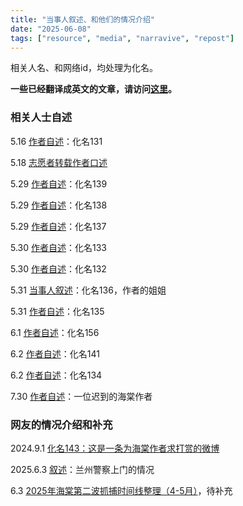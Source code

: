 ```yaml
---
title: "当事人叙述、和他们的情况介绍" 
date: "2025-06-08"
tags: ["resource", "media", "narravive", "repost"] 
---
```


相关人名、和网络id，均处理为化名。

**一些已经翻译成英文的文章，请访问[这里](https://freewriters-haitang.github.io/english/posts/000018-narratives/)。**

### 相关人士自述

5.16 [作者自述](https://freewriters-haitang.github.io/posts/000200-p131/)：化名131

5.18 [志愿者转载作者口述](https://freewriters-haitang.github.io/posts/000060-518-author/)

5.29 [作者自述](https://freewriters-haitang.github.io/posts/000250-p139/)：化名139

5.29 [作者自述](https://freewriters-haitang.github.io/posts/000220-p138/)：化名138

5.29 [作者自述](https://freewriters-haitang.github.io/posts/000230-p137/)：化名137

5.30 [作者自述](https://freewriters-haitang.github.io/posts/000190-p133/)：化名133

5.30 [作者自述](https://freewriters-haitang.github.io/posts/000210-p132/)：化名132

5.31 [当事人叙述](https://freewriters-haitang.github.io/posts/000240-p136/)：化名136，作者的姐姐

5.31 [作者自述](https://freewriters-haitang.github.io/posts/000180-p135/)：化名135

6.1 [作者自述](https://freewriters-haitang.github.io/posts/000280-p156/)：化名156

6.2 [作者自述](https://freewriters-haitang.github.io/posts/000140-p141/)：化名141

6.2 [作者自述](https://freewriters-haitang.github.io/posts/000150-author-134)：化名134

7.30 [作者自述](https://freewriters-haitang.github.io/posts/000520-p0730)：一位迟到的海棠作者

### 网友的情况介绍和补充

2024.9.1 [化名143：这是一条为海棠作者求打赏的微博](https://freewriters-haitang.github.io/posts/000160-p143/)

2025.6.3 [叙述](https://freewriters-haitang.github.io/posts/000170-p143155/)：兰州警察上门的情况

6.3 [2025年海棠第二波抓捕时间线整理（4-5月）](https://freewriters-haitang.github.io/posts/000170-p143155/)，待补充
